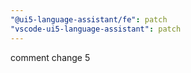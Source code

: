 ```yaml
---
"@ui5-language-assistant/fe": patch
"vscode-ui5-language-assistant": patch
---
```


comment change 5
